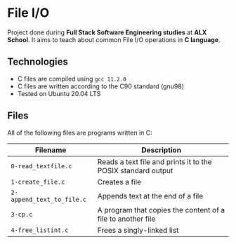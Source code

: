 # File I/O 
Project done during **Full Stack Software Engineering studies** at **ALX School**. It aims to teach about common File I/O operations in **C language**.

## Technologies
* C files are compiled using `gcc 11.2.0`
* C files are written according to the C90 standard (gnu98)
* Tested on Ubuntu 20.04 LTS

## Files
All of the following files are programs written in C:

| Filename | Description |
| -------- | ----------- |
| `0-read_textfile.c` | Reads a text file and prints it to the POSIX standard output |
| `1-create_file.c` | Creates a file |
| `2-append_text_to_file.c` | Appends text at the end of a file |
| `3-cp.c` | A program that copies the content of a file to another file |
| `4-free_listint.c` | Frees a singly-linked list |
